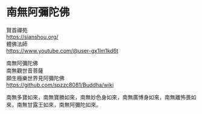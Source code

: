 # 南無阿彌陀佛
賢首禪苑  
https://sianshou.org/  
體佛法師  
https://www.youtube.com/@user-gx1lm1kd6t  

南無阿彌陀佛  
南無觀世音菩薩  
願生極樂世界見阿彌陀佛  
https://github.com/spzzc8081/Buddha/wiki  

南無多寶如來，南無寶勝如來，南無妙色身如來，南無廣博身如來，南無離怖畏如來，南無甘露王如來，南無阿彌陀如來。
